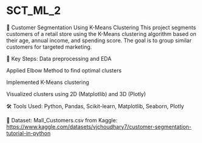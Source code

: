 # SCT_ML_2
🧠 Customer Segmentation Using K-Means Clustering
This project segments customers of a retail store using the K-Means clustering algorithm based on their age, annual income, and spending score. The goal is to group similar customers for targeted marketing.

📌 Key Steps:
Data preprocessing and EDA

Applied Elbow Method to find optimal clusters

Implemented K-Means clustering

Visualized clusters using 2D (Matplotlib) and 3D (Plotly)

🛠️ Tools Used:
Python, Pandas, Scikit-learn, Matplotlib, Seaborn, Plotly

📁 Dataset:
Mall_Customers.csv from Kaggle:
https://www.kaggle.com/datasets/vjchoudhary7/customer-segmentation-tutorial-in-python

